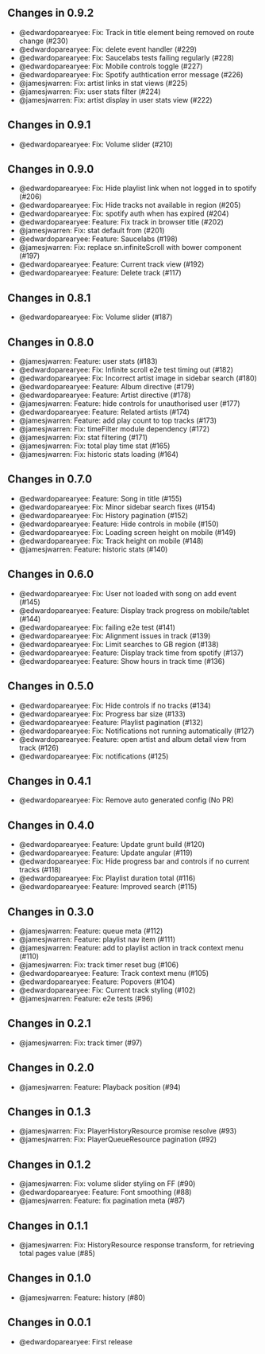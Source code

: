 ## Changes in 0.9.2

 * @edwardoparearyee: Fix: Track in title element being removed on route change (#230)
 * @edwardoparearyee: Fix: delete event handler (#229)
 * @edwardoparearyee: Fix: Saucelabs tests failing regularly  (#228)
 * @edwardoparearyee: Fix: Mobile controls toggle (#227)
 * @edwardoparearyee: Fix: Spotify authtication error message (#226)
 * @jamesjwarren: Fix: artist links in stat views (#225)
 * @jamesjwarren: Fix: user stats filter (#224)
 * @jamesjwarren: Fix: artist display in user stats view (#222)

## Changes in 0.9.1

 * @edwardoparearyee: Fix: Volume slider (#210)

## Changes in 0.9.0

 * @edwardoparearyee: Fix: Hide playlist link when not logged in to spotify (#206)
 * @edwardoparearyee: Fix: Hide tracks not available in region (#205)
 * @edwardoparearyee: Fix: spotify auth when has expired (#204)
 * @edwardoparearyee: Feature: Fix track in browser title (#202)
 * @jamesjwarren: Fix: stat default from (#201)
 * @edwardoparearyee: Feature: Saucelabs (#198)
 * @jamesjwarren: Fix: replace sn.infiniteScroll with bower component (#197)
 * @edwardoparearyee: Feature: Current track view (#192)
 * @edwardoparearyee: Feature: Delete track (#117)

## Changes in 0.8.1

 * @edwardoparearyee: Fix: Volume slider (#187)

## Changes in 0.8.0

 * @jamesjwarren: Feature: user stats (#183)
 * @edwardoparearyee: Fix: Infinite scroll e2e test timing out (#182)
 * @edwardoparearyee: Fix: Incorrect artist image in sidebar search (#180)
 * @edwardoparearyee: Feature: Album directive (#179)
 * @edwardoparearyee: Feature: Artist directive (#178)
 * @jamesjwarren: Feature: hide controls for unauthorised user (#177)
 * @edwardoparearyee: Feature: Related artists (#174)
 * @jamesjwarren: Feature: add play count to top tracks (#173)
 * @jamesjwarren: Fix: timeFilter module dependency (#172)
 * @jamesjwarren: Fix: stat filtering (#171)
 * @jamesjwarren: Fix: total play time stat (#165)
 * @jamesjwarren: Fix: historic stats loading (#164)

## Changes in 0.7.0

 * @edwardoparearyee: Feature: Song in title (#155)
 * @edwardoparearyee: Fix: Minor sidebar search fixes (#154)
 * @edwardoparearyee: Fix: History pagination (#152)
 * @edwardoparearyee: Feature: Hide controls in mobile (#150)
 * @edwardoparearyee: Fix: Loading screen height on mobile (#149)
 * @edwardoparearyee: Fix: Track height on mobile (#148)
 * @jamesjwarren: Feature: historic stats (#140)

## Changes in 0.6.0

 * @edwardoparearyee: Fix: User not loaded with song on add event (#145)
 * @edwardoparearyee: Feature: Display track progress on mobile/tablet (#144)
 * @edwardoparearyee: Fix: failing e2e test (#141)
 * @edwardoparearyee: Fix: Alignment issues in track (#139)
 * @edwardoparearyee: Fix: Limit searches to GB region (#138)
 * @edwardoparearyee: Feature: Display track time from spotify (#137)
 * @edwardoparearyee: Feature: Show hours in track time (#136)

## Changes in 0.5.0

 * @edwardoparearyee: Fix: Hide controls if no tracks (#134)
 * @edwardoparearyee: Fix: Progress bar size (#133)
 * @edwardoparearyee: Feature: Playlist pagination (#132)
 * @edwardoparearyee: Fix: Notifications not running automatically (#127)
 * @edwardoparearyee: Feature: open artist and album detail view from track (#126)
 * @edwardoparearyee: Fix: notifications (#125)

## Changes in 0.4.1

 * @edwardoparearyee: Fix: Remove auto generated config (No PR)

## Changes in 0.4.0

 * @edwardoparearyee: Feature: Update grunt build (#120)
 * @edwardoparearyee: Feature: Update angular (#119)
 * @edwardoparearyee: Fix: Hide progress bar and controls if no current tracks (#118)
 * @edwardoparearyee: Fix: Playlist duration total (#116)
 * @edwardoparearyee: Feature: Improved search (#115)

## Changes in 0.3.0

 * @jamesjwarren: Feature: queue meta (#112)
 * @jamesjwarren: Feature: playlist nav item (#111)
 * @jamesjwarren: Feature: add to playlist action in track context menu (#110)
 * @jamesjwarren: Fix: track timer reset bug (#106)
 * @edwardoparearyee: Feature: Track context menu (#105)
 * @edwardoparearyee: Feature: Popovers (#104)
 * @edwardoparearyee: Fix: Current track styling (#102)
 * @jamesjwarren: Feature: e2e tests (#96)

## Changes in 0.2.1

 * @jamesjwarren: Fix: track timer (#97)

## Changes in 0.2.0

 * @jamesjwarren: Feature: Playback position (#94)

## Changes in 0.1.3

 * @jamesjwarren: Fix: PlayerHistoryResource promise resolve (#93)
 * @jamesjwarren: Fix: PlayerQueueResource pagination (#92)

## Changes in 0.1.2

 * @jamesjwarren: Fix: volume slider styling on FF (#90)
 * @edwardoparearyee: Feature: Font smoothing (#88)
 * @jamesjwarren: Feature: fix pagination meta (#87)

## Changes in 0.1.1

 * @jamesjwarren: Fix: HistoryResource response transform, for retrieving total pages value (#85)

## Changes in 0.1.0

 * @jamesjwarren: Feature: history (#80)

## Changes in 0.0.1

 * @edwardoparearyee: First release
